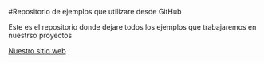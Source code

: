 #Repositorio de ejemplos que utilizare desde GitHub

Este es el repositorio donde dejare todos los ejemplos que trabajaremos en nuestrso proyectos

[Nuestro sitio web](http://www.proclick.cl)